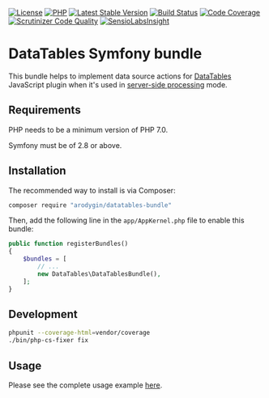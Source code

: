 [![License](https://poser.pugx.org/arodygin/datatables-bundle/license)](https://packagist.org/packages/arodygin/datatables-bundle)
[![PHP](https://img.shields.io/badge/PHP-7.0%2B-blue.svg)](https://secure.php.net/migration70)
[![Latest Stable Version](https://poser.pugx.org/arodygin/datatables-bundle/v/stable)](https://packagist.org/packages/arodygin/datatables-bundle)
[![Build Status](https://travis-ci.org/arodygin/DataTablesBundle.svg?branch=master)](https://travis-ci.org/arodygin/DataTablesBundle)
[![Code Coverage](https://scrutinizer-ci.com/g/arodygin/DataTablesBundle/badges/coverage.png?b=master)](https://scrutinizer-ci.com/g/arodygin/DataTablesBundle/?branch=master)
[![Scrutinizer Code Quality](https://scrutinizer-ci.com/g/arodygin/DataTablesBundle/badges/quality-score.png?b=master)](https://scrutinizer-ci.com/g/arodygin/DataTablesBundle/?branch=master)
[![SensioLabsInsight](https://img.shields.io/sensiolabs/i/7eb4fffa-bcab-4252-b4f6-3bb069f2ba73.svg)](https://insight.sensiolabs.com/projects/7eb4fffa-bcab-4252-b4f6-3bb069f2ba73)

# DataTables Symfony bundle

This bundle helps to implement data source actions for [DataTables](http://www.datatables.net/) JavaScript plugin when it's used in [server-side processing](http://www.datatables.net/manual/server-side) mode.

## Requirements

PHP needs to be a minimum version of PHP 7.0.

Symfony must be of 2.8 or above.

## Installation

The recommended way to install is via Composer:

```bash
composer require "arodygin/datatables-bundle"
```

Then, add the following line in the `app/AppKernel.php` file to enable this bundle:

```php
public function registerBundles()
{
    $bundles = [
        // ...
        new DataTables\DataTablesBundle(),
    ];
}
```

## Development

```bash
phpunit --coverage-html=vendor/coverage
./bin/php-cs-fixer fix
```

## Usage

Please see the complete usage example [here](../../wiki/Example).
